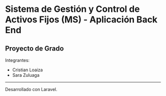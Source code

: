 # Sistema de Gestión y Control de Activos Fijos (MS) - Aplicación Back End

## Proyecto de Grado

Integrantes:

-   Cristian Loaiza
-   Sara Zuluaga

---

Desarrollado con Laravel.
